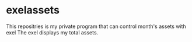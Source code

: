 # exelassets
This repositries is my private program that can control month's assets with exel
The exel displays my total assets.
